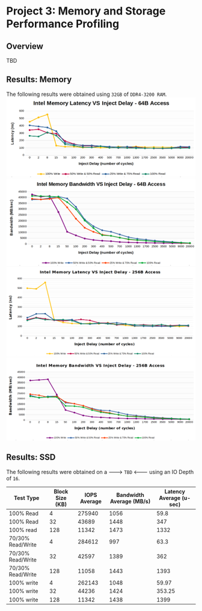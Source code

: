# Project 3: Memory and Storage Performance Profiling
## Overview
TBD

## Results: Memory
The following results were obtained using `32GB` of `DDR4-3200 RAM`. <br>
![](./lram64.png)
![](./bram64.png)
![](./lram256.png)
![](./bram256.png)

## Results: SSD
The following results were obtained on a ---> `TBD` <--- using an IO Depth of `16`. <br>

| Test Type          | Block Size (KB) | IOPS Average | Bandwidth Average (MB/s) | Latency Average (u-sec) |
|--------------------|------------|--------------|--------------------------|-------------------------|
100% Read	| 4	| 275940	| 1056	| 59.8
100% Read	| 32 | 43689 | 1448 | 347
100% read	| 128	| 11342	| 1473 | 1332
70/30% Read/Write | 4 | 284612 | 997 | 63.3
70/30% Read/Write | 32 | 42597 | 1389 | 362
70/30% Read/Write | 128 | 11058 | 1443 | 1393
100% write | 4 | 262143 | 1048 | 59.97
100% write | 32 | 44236 | 1424 | 353.25
100% write | 128 | 11342 | 1438 | 1399
